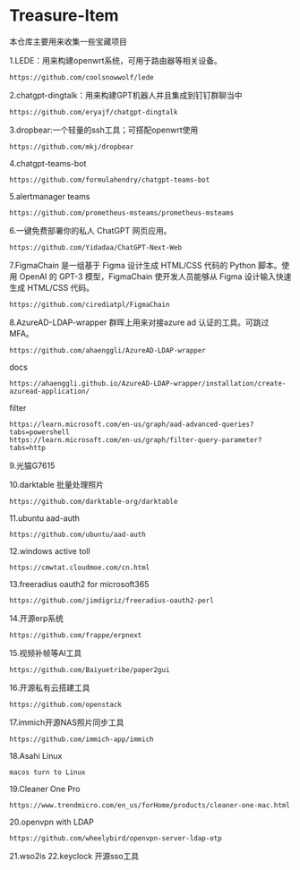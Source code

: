 # Treasure-Item
本仓库主要用来收集一些宝藏项目

1.LEDE：用来构建openwrt系统，可用于路由器等相关设备。
```
https://github.com/coolsnowwolf/lede
```
2.chatgpt-dingtalk：用来构建GPT机器人并且集成到钉钉群聊当中
```
https://github.com/eryajf/chatgpt-dingtalk
```
3.dropbear:一个轻量的ssh工具；可搭配openwrt使用
```
https://github.com/mkj/dropbear
```
4.chatgpt-teams-bot
```
https://github.com/formulahendry/chatgpt-teams-bot
```
5.alertmanager teams
```
https://github.com/prometheus-msteams/prometheus-msteams
```
6.一键免费部署你的私人 ChatGPT 网页应用。
```
https://github.com/Yidadaa/ChatGPT-Next-Web
```
7.FigmaChain 是一组基于 Figma 设计生成 HTML/CSS 代码的 Python 脚本。使用 OpenAI 的 GPT-3 模型，FigmaChain 使开发人员能够从 Figma 设计输入快速生成 HTML/CSS 代码。
```
https://github.com/cirediatpl/FigmaChain
```
8.AzureAD-LDAP-wrapper 群晖上用来对接azure ad 认证的工具。可跳过MFA。
```
https://github.com/ahaenggli/AzureAD-LDAP-wrapper
```
docs
```
https://ahaenggli.github.io/AzureAD-LDAP-wrapper/installation/create-azuread-application/
```
filter
```
https://learn.microsoft.com/en-us/graph/aad-advanced-queries?tabs=powershell   
https://learn.microsoft.com/en-us/graph/filter-query-parameter?tabs=http
```
9.光猫G7615

10.darktable 批量处理照片
```
https://github.com/darktable-org/darktable
```

11.ubuntu aad-auth
```
https://github.com/ubuntu/aad-auth
```

12.windows active toll
```
https://cmwtat.cloudmoe.com/cn.html
```

13.freeradius oauth2 for microsoft365
```
https://github.com/jimdigriz/freeradius-oauth2-perl
```
14.开源erp系统
```
https://github.com/frappe/erpnext
```
15.视频补帧等AI工具
```
https://github.com/Baiyuetribe/paper2gui
```
16.开源私有云搭建工具
```
https://github.com/openstack
```
17.immich开源NAS照片同步工具
```
https://github.com/immich-app/immich
```
18.Asahi Linux
```
macos turn to Linux
```
19.Cleaner One Pro
```
https://www.trendmicro.com/en_us/forHome/products/cleaner-one-mac.html
```
20.openvpn with LDAP
```
https://github.com/wheelybird/openvpn-server-ldap-otp
```
21.wso2is
22.keyclock  开源sso工具
